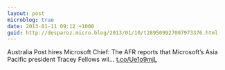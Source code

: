 ```yaml
---
layout: post
microblog: true
date: 2013-01-11 09:12 +1000
guid: http://desparoz.micro.blog/2013/01/10/t289509927007973376.html
---
```

Australia Post hires Microsoft Chief: The AFR reports that Microsoft’s Asia Pacific president Tracey Fellows wil... [t.co/Ue1o9mjL](http://t.co/Ue1o9mjL)
